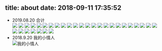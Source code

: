 title: about
date: 2018-09-11 17:35:52
---
* 2019.08.20	合计	
![](https://raw.githubusercontent.com/tec-feng/tec-feng.github.io/hexo/image/2019082002.jpg)
![](https://raw.githubusercontent.com/tec-feng/tec-feng.github.io/hexo/image/2019082003.jpg)
![](https://raw.githubusercontent.com/tec-feng/tec-feng.github.io/hexo/image/2019082004.jpg)
![](https://raw.githubusercontent.com/tec-feng/tec-feng.github.io/hexo/image/2019082005.jpg)
![](https://raw.githubusercontent.com/tec-feng/tec-feng.github.io/hexo/image/2019082006.jpg)
![](https://raw.githubusercontent.com/tec-feng/tec-feng.github.io/hexo/image/2019082007.jpg)
![](https://raw.githubusercontent.com/tec-feng/tec-feng.github.io/hexo/image/2019082008.jpg)
![](https://raw.githubusercontent.com/tec-feng/tec-feng.github.io/hexo/image/2019082009.jpg)
![](https://raw.githubusercontent.com/tec-feng/tec-feng.github.io/hexo/image/2019082010.jpg)
![](https://raw.githubusercontent.com/tec-feng/tec-feng.github.io/hexo/image/2019082011.jpg)
![](https://raw.githubusercontent.com/tec-feng/tec-feng.github.io/hexo/image/2019082012.jpg)
![](https://raw.githubusercontent.com/tec-feng/tec-feng.github.io/hexo/image/2019082013.jpg)
![](https://raw.githubusercontent.com/tec-feng/tec-feng.github.io/hexo/image/2019082014.jpg)
![](https://raw.githubusercontent.com/tec-feng/tec-feng.github.io/hexo/image/2019082015.jpg)
![](https://raw.githubusercontent.com/tec-feng/tec-feng.github.io/hexo/image/2019082016.jpg)
![](https://raw.githubusercontent.com/tec-feng/tec-feng.github.io/hexo/image/2019082017.jpg)
![](https://raw.githubusercontent.com/tec-feng/tec-feng.github.io/hexo/image/2019082018.jpg)
![](https://raw.githubusercontent.com/tec-feng/tec-feng.github.io/hexo/image/2019082019.jpg)
![](https://raw.githubusercontent.com/tec-feng/tec-feng.github.io/hexo/image/2019082020.jpg)
![](https://raw.githubusercontent.com/tec-feng/tec-feng.github.io/hexo/image/2019082021.jpg)
![](https://raw.githubusercontent.com/tec-feng/tec-feng.github.io/hexo/image/2019082022.jpg)
![](https://raw.githubusercontent.com/tec-feng/tec-feng.github.io/hexo/image/2019082023.jpg)
![](https://raw.githubusercontent.com/tec-feng/tec-feng.github.io/hexo/image/2019082024.jpg)
![](https://raw.githubusercontent.com/tec-feng/tec-feng.github.io/hexo/image/2019082025.jpg)
![](https://raw.githubusercontent.com/tec-feng/tec-feng.github.io/hexo/image/2019082026.jpg)
![](https://raw.githubusercontent.com/tec-feng/tec-feng.github.io/hexo/image/2019082027.jpg)
![](https://raw.githubusercontent.com/tec-feng/tec-feng.github.io/hexo/image/2019082028.jpg)
![](https://raw.githubusercontent.com/tec-feng/tec-feng.github.io/hexo/image/2019082029.jpg)
![](https://raw.githubusercontent.com/tec-feng/tec-feng.github.io/hexo/image/2019082030.jpg)
![](https://raw.githubusercontent.com/tec-feng/tec-feng.github.io/hexo/image/2019082031.jpg)
![](https://raw.githubusercontent.com/tec-feng/tec-feng.github.io/hexo/image/2019082032.jpg)
* 2018.9.20	我的小情人	
![我的小情人](https://raw.githubusercontent.com/tec-feng/tec-feng.github.io/hexo/image/2019082001.jpg)
